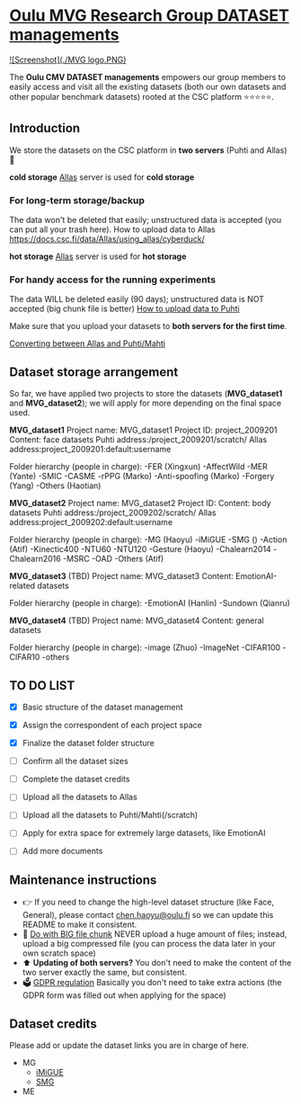 # [Oulu MVG Research Group DATASET managements](https://www.oulu.fi/en/university/faculties-and-units/faculty-information-technology-and-electrical-engineering/center-machine-vision-and-signal-analysis)

[![Screenshot](./MVG logo.PNG)](https://www.oulu.fi/en/university/faculties-and-units/faculty-information-technology-and-electrical-engineering/center-machine-vision-and-signal-analysis)

The **Oulu CMV DATASET managements** empowers our group members to easily access and visit all the existing datasets (both our own datasets and other popular benchmark datasets) rooted at the CSC platform ⭐⭐⭐⭐⭐.

## Introduction
We store the datasets on the CSC platform in **two servers** (Puhti and Allas) 🐧

**cold storage**
[Allas](https://docs.csc.fi/data/Allas/accessing_allas/) server is used for **cold storage**
### For long-term storage/backup
The data won't be deleted that easily; unstructured data is accepted (you can put all your trash here).
How to upload data to Allas https://docs.csc.fi/data/Allas/using_allas/cyberduck/

**hot storage**
[Allas](https://docs.csc.fi/data/Allas/accessing_allas/) server is used for **hot storage**
### For handy access for the running experiments
The data WILL be deleted easily (90 days); unstructured data is NOT accepted (big chunk file is better)
[How to upload data to Puhti](https://docs.csc.fi/data/moving/graphical_transfer/)

Make sure that you upload your datasets to **both servers for the first time**.

[Converting between Allas and Puhti/Mahti](https://docs.csc.fi/data/Allas/accessing_allas/#accessing-allas-in-the-csc-computing-environment-and-other-linux-platforms)

## Dataset storage arrangement
So far, we have applied two projects to store the datasets (**MVG_dataset1** and **MVG_dataset2**); we will apply for more depending on the final space used.

**MVG_dataset1** 
Project name: MVG_dataset1
Project ID: project_2009201
Content: face datasets
Puhti address:/project_2009201/scratch/
Allas address:project_2009201:default:username

Folder hierarchy (people in charge):
-FER (Xingxun)
 -AffectWild
-MER (Yante)
 -SMIC
 -CASME
-rPPG (Marko)
-Anti-spoofing (Marko)
-Forgery (Yang)
-Others (Haotian)

**MVG_dataset2** 
Project name: MVG_dataset2
Project ID: 
Content: body datasets
Puhti address:/project_2009202/scratch/
Allas address:project_2009202:default:username


Folder hierarchy (people in charge):
-MG (Haoyu)
 -iMiGUE 
 -SMG ()
-Action (Atif)
 -Kinectic400
 -NTU60
 -NTU120
-Gesture (Haoyu)
 -Chalearn2014
 -Chalearn2016
 -MSRC
 -OAD
-Others (Atif)

**MVG_dataset3**  (TBD)
Project name: MVG_dataset3
Content: EmotionAI-related datasets

Folder hierarchy (people in charge):
-EmotionAI (Hanlin)
-Sundown (Qianru)

**MVG_dataset4** (TBD)
Project name: MVG_dataset4
Content: general datasets

Folder hierarchy (people in charge):
-image (Zhuo)
 -ImageNet
 -CIFAR100
 -CIFAR10
-others

## TO DO LIST
- [X] Basic structure of the dataset management
- [X] Assign the correspondent of each project space
- [X] Finalize the dataset folder structure
- [ ] Confirm all the dataset sizes
- [ ] Complete the dataset credits
- [ ] Upload all the datasets to Allas
- [ ] Upload all the datasets to Puhti/Mahti(/scratch)
- [ ] Apply for extra space for extremely large datasets, like EmotionAI
- [ ] Add more documents 


## Maintenance instructions
- 👉 If you need to change the high-level dataset structure (like Face, General), please contact chen.haoyu@oulu.fi so we can update this README to make it consistent.
- 🚀 [Do with BIG file chunk](https://docs.csc.fi/support/faq/local_scratch_for_data_processing/) NEVER upload a huge amount of files; instead, upload a big compressed file (you can process the data later in your own scratch space)
- ⬆️ **Updating of both servers?** You don't need to make the content of the two server exactly the same, but consistent.
- 🗳  [GDPR regulation](https://docs.csc.fi/accounts/when-your-project-handles-personal-data/) Basically you don't need to take extra actions (the GDPR form was filled out when applying for the space)


## Dataset credits

Please add or update the dataset links you are in charge of here.

- MG
  - [iMiGUE](https://github.com/linuxsino/iMiGUE)
  - [SMG](https://github.com/mikecheninoulu/SMG)
- ME
